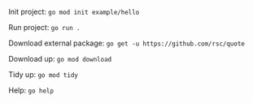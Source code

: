 Init project:  `go mod init example/hello`

Run project: `go run .`

Download external package: `go get -u https://github.com/rsc/quote`

Download up: `go mod download`

Tidy up: `go mod tidy`

Help: `go help`

